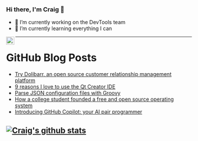 ### Hi there, I'm Craig 👋

<!--
**CraigTeelFugro/CraigTeelFugro** is a ✨ _special_ ✨ repository because its `README.md` (this file) appears on your GitHub profile.

Here are some ideas to get you started:
-->

- 🔭 I’m currently working on the DevTools team
- 🌱 I’m currently learning everything I can

[<img align="left" alt="Craig Teel | LinkedIn" width="22px" src="https://cdn.jsdelivr.net/npm/simple-icons@v3/icons/linkedin.svg" />][linkedin]

---

# GitHub Blog Posts

<!-- BLOG-POST-LIST:START -->
- [Try Dolibarr, an open source customer relationship management platform](https://opensource.com/article/21/7/open-source-dolibarr)
- [9 reasons I love to use the Qt Creator IDE](https://opensource.com/article/21/6/qtcreator)
- [Parse JSON configuration files with Groovy](https://opensource.com/article/21/6/groovy-parse-json)
- [How a college student founded a free and open source operating system](https://opensource.com/article/21/6/freedos-founder)
- [Introducing GitHub Copilot: your AI pair programmer](https://github.blog/2021-06-29-introducing-github-copilot-ai-pair-programmer/)
<!-- BLOG-POST-LIST:END -->

## [![Craig's github stats](https://github-readme-stats.vercel.app/api?username=craigteelfugro)](https://github.com/anuraghazra/github-readme-stats)


[linkedin]: https://linkedin.com/in/craig-teel-b8786771
